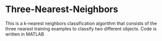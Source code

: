 # Three-Nearest-Neighbors

This is a k-nearest neighbors classification algorithm that consists of the three nearest training examples to classify two different objects. Code is written in MATLAB
